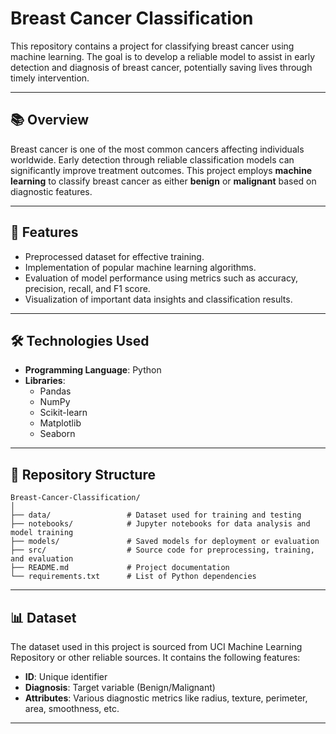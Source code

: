 # Breast Cancer Classification

This repository contains a project for classifying breast cancer using machine learning. The goal is to develop a reliable model to assist in early detection and diagnosis of breast cancer, potentially saving lives through timely intervention.

---

## 📚 Overview

Breast cancer is one of the most common cancers affecting individuals worldwide. Early detection through reliable classification models can significantly improve treatment outcomes. This project employs **machine learning** to classify breast cancer as either **benign** or **malignant** based on diagnostic features.

---

## 🚀 Features

- Preprocessed dataset for effective training.
- Implementation of popular machine learning algorithms.
- Evaluation of model performance using metrics such as accuracy, precision, recall, and F1 score.
- Visualization of important data insights and classification results.

---

## 🛠️ Technologies Used

- **Programming Language**: Python
- **Libraries**: 
  - Pandas
  - NumPy
  - Scikit-learn
  - Matplotlib
  - Seaborn

---

## 📂 Repository Structure

```plaintext
Breast-Cancer-Classification/
│
├── data/                 # Dataset used for training and testing
├── notebooks/            # Jupyter notebooks for data analysis and model training
├── models/               # Saved models for deployment or evaluation
├── src/                  # Source code for preprocessing, training, and evaluation
├── README.md             # Project documentation
└── requirements.txt      # List of Python dependencies
```
---

## 📊 Dataset
The dataset used in this project is sourced from UCI Machine Learning Repository or other reliable sources. It contains the following features:
- **ID**: Unique identifier
- **Diagnosis**: Target variable (Benign/Malignant)
- **Attributes**: Various diagnostic metrics like radius, texture, perimeter, area, smoothness, etc.
---
